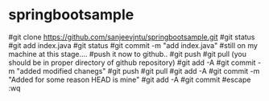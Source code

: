 # springbootsample
#git clone https://github.com/sanjeevjntu/springbootsample.git
#git status
#git add index.java
#git status
#git commit -m "add index.java"
#still on my machine at this stage....
#push it now to github..
#git push
#git pull (you should be in proper directory of github repository)
#git add -A
#git commit -m "added modified chanegs"
#git push
#git pull
#git add -A
#git commit -m "Added for some reason HEAD is  mine"
#git add -A
#git commit 
#escape :wq
